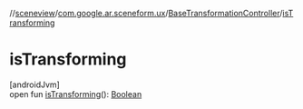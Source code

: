 //[sceneview](../../../index.md)/[com.google.ar.sceneform.ux](../index.md)/[BaseTransformationController](index.md)/[isTransforming](is-transforming.md)

# isTransforming

[androidJvm]\
open fun [isTransforming](is-transforming.md)(): [Boolean](https://kotlinlang.org/api/latest/jvm/stdlib/kotlin/-boolean/index.html)
